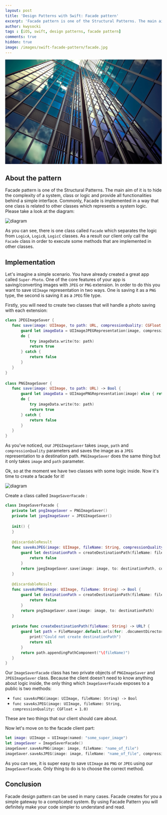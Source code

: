 ```yaml
---
layout: post
title: 'Design Patterns with Swift: Facade pattern'
excerpt: 'Facade pattern is one of the Structural Patterns. The main aim of it is to hide the complexity of system, class or logic and provide a simple interface  - use your system easier.'
author: kwysocki
tags : [iOS, swift, design patterns, facade pattern]
comments: true
hidden: true
image: /images/swift-facade-pattern/facade.jpg
---
```


![diagram](/images/swift-facade-pattern/facade.jpg)

## About the pattern

Facade pattern is one of the Structural Patterns. The main aim of it is to hide the complexity of a system, class or logic and provide all functionalities behind a simple interface.
Commonly, Facade is implemented in a way that one class is related to other classes which represents a system logic. Please take a look at the diagram:

![diagram](./swift-facade-pattern/diagram.png)

As you can see, there is one class called `Facade` which separates the logic from `LogicA`, `LogicB`, `LogicC` classes. As a result our client only call the `Facade` class in order to execute some methods that are implemented in other classes.

## Implementation

Let's imagine a simple scenario. You have already created a great app called `Super-Photo`. One of the core features of your app is saving/converting images with `JPEG` or `PNG` extension. In order to do this you want to save `UIImage` representation in two ways. One is saving it as a `PNG` type, the second is saving it as a `JPEG` file type.

Firstly, you will need to create  two classes that will handle a photo saving with each extension:

```swift
class JPEGImageSaver {
   func save(image: UIImage, to path: URL, compressionQuality: CGFloat = 1.0) -> Bool {
       guard let imageData = UIImageJPEGRepresentation(image, compressionQuality) else { return false }
       do {
           try imageData.write(to: path)
           return true
       } catch {
           return false
       }
   }
}

class PNGImageSaver {
   func save(image: UIImage, to path: URL) -> Bool {
       guard let imageData = UIImagePNGRepresentation(image) else { return false }
       do {
           try imageData.write(to: path)
           return true
       } catch {
           return false
       }
   }
}
```

As you've noticed, our `JPEGImageSaver` takes `image`, `path` and `compressionQuality` parameters and saves the image as a `JPEG` representation to a destination path.
`PNGImageSaver` does the same thing but it only takes `image` and `path` parameter.

Ok, so at the moment we have two classes with some logic inside. Now it's time to create a facade for it!

![diagram](./swift-facade-pattern/do_this.gif)

Create a class called `ImageSaverFacade` :

```swift
class ImageSaverFacade {
   private let pngImageSaver = PNGImageSaver()
   private let jpegImageSaver = JPEGImageSaver()

   init() {
   }

   @discardableResult
   func saveAsJPEG(image: UIImage, fileName: String, compressionQuality: CGFloat = 1.0) -> Bool {
       guard let destinationPath = createDestinationPath(fileName: fileName) else {
           return false
       }
       return jpegImageSaver.save(image: image, to: destinationPath, compressionQuality: compressionQuality)
   }

   @discardableResult
   func saveAsPNG(image: UIImage, fileName: String) -> Bool {
       guard let destinationPath = createDestinationPath(fileName: fileName) else {
           return false
       }
       return pngImageSaver.save(image: image, to: destinationPath)
   }

   private func createDestinationPath(fileName: String) -> URL? {
       guard let path = FileManager.default.urls(for: .documentDirectory, in: .userDomainMask).first else {
           print("Could not create destinationPath")
           return nil
       }
       return path.appendingPathComponent("\(fileName)")
   }
}
```

Our `ImageSaverFacade` class has two private objects of `PNGImageSaver` and `JPEGImageSaver` class. Because the client doesn't need to know anything about logic inside, the only thing which `ImageSaverFacade` exposes to a public is two methods:

* `func saveAsPNG(image: UIImage, fileName: String) -> Bool`
* `func saveAsJPEG(image: UIImage, fileName: String, compressionQuality: CGFloat = 1.0)`

These are two things that our client should care about.

Now let's move on to the facade client part:

```swift
let image: UIImage = UIImage(named: "some_super_image")
let imageSaver = ImageSaverFacade()
imageSaver.saveAsPNG(image: image, fileName: "name_of_file")
imageSaver.saveAsJPEG(image: image, fileName: "name_of_file", compressionQuality: 0.5)
```

As you can see, it is super easy to save `UIImage` as `PNG` or `JPEG` using our `ImageSaverFacade`. Only thing to do is to choose the correct method.

## Conclusion

Facade design pattern can be used in many cases. Facade creates for you a simple gateway to a complicated system. By using Facade Pattern you will definitely make your code simpler to understand and read.